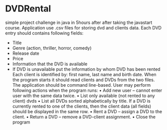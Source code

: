 # DVDRental
simple project challenge in java in 5hours after after taking the javastart course.
Application  use .csv files for storing dvd and clients data. Each DVD entry should contains 
following fields:
- Title
- Genre (action, thriller, horror, comedy)
- Release date
- Price
- Information that the DVD is available
- If DVD is unavailable put the information by whom DVD has been rented
Each client is identified by: first name, last name and birth date. When the program starts it should read clients 
and DVDs from the two files. The application should be command line-based.
User may perform following actions when the program runs:
• Add new user – cannot enter user with the same data twice. 
• List only available (not rented to any client) dvds 
• List all DVDs sorted alphabetically by title. If a DVD is currently rented to one of the clients, then the client 
data (all fields) should be displayed in the same row.
• Rent a DVD – assign a DVD to the client.
• Return a DVD – remove a DVD-client assignment.
• Close the program
